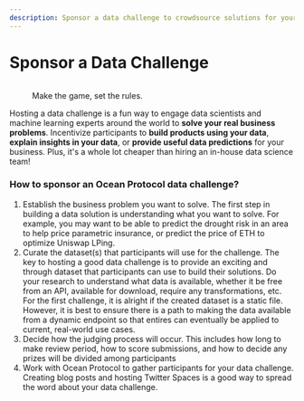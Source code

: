 ```yaml
---
description: Sponsor a data challenge to crowdsource solutions for your business problems
---
```


# Sponsor a Data Challenge

<figure><img src="../../.gitbook/assets/welcome-to-my-dojo.gif" alt=""><figcaption><p>Make the game, set the rules.</p></figcaption></figure>

Hosting a data challenge is a fun way to engage data scientists and machine learning experts around the world to **solve your real business problems**. Incentivize participants to **build products using your data**, **explain insights in your data**, or **provide useful data predictions** for your business. Plus, it's a whole lot cheaper than hiring an in-house data science team!

### How to sponsor an Ocean Protocol data challenge?

1. Establish the business problem you want to solve. The first step in building a data solution is understanding what you want to solve. For example, you may want to be able to predict the drought risk in an area to help price parametric insurance, or predict the price of ETH to optimize Uniswap LPing.&#x20;
2. Curate the dataset(s) that participants will use for the challenge. The key to hosting a good data challenge is to provide an exciting and through dataset that participants can use to build their solutions. Do your research to understand what data is available, whether it be free from an API, available for download, require any transformations, etc. For the first challenge, it is alright if the created dataset is a static file. However, it is best to ensure there is a path to making the data available from a dynamic endpoint so that entires can eventually be applied to current, real-world use cases.
3. Decide how the judging process will occur. This includes how long to make review period, how to score submissions, and how to decide any prizes will be divided among participants
4. Work with Ocean Protocol to gather participants for your data challenge. Creating blog posts and hosting Twitter Spaces is a good way to spread the word about your data challenge.
